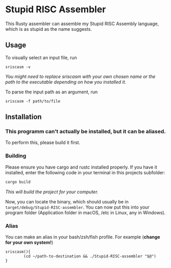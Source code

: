 # Stupid RISC Assembler
This Rusty assembler can assemble my Stupid RISC Assembly language, which is as stupid as the name suggests.

## Usage
To visually select an input file, run
```shell
sriscasm -v
```
*You might need to replace sriscasm with your own chosen name or the path to the executable depending on how you installed it.*

To parse the input path as an argument, run
```shell
sriscasm -f path/to/file
```



## Installation
### This programm can't actually be installed, but it can be aliased.
To perform this, please build it first.

### Building
Please ensure you have cargo and rustc installed properly.
If you have it installed, enter the following code in your terminal in this projects subfolder:
```sh
cargo build
```
*This will build the project for your computer.*

Now, you can locate the binary, which should usually be in ```target/debug/Stupid-RISC-assembler```.
You can now put this into your program folder (Application folder in macOS, /etc in Linux, any in Windows).

### Alias
You can make an alias in your bash/zsh/fish profile.
For example (**change for your own system!**)
```shell
sriscasm(){
        (cd ~/path-to-destination && ./Stupid-RISC-assembler "$@")
}
```

